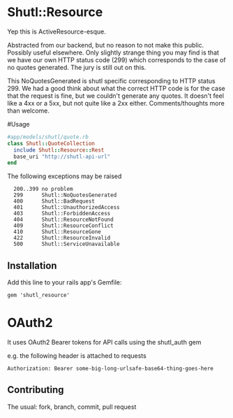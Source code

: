 # Shutl::Resource

Yep this is ActiveResource-esque.

Abstracted from our backend, but no reason to not make this public. Possibly
useful elsewhere.
Only slightly strange thing you may find is that we have our own HTTP status
code (299) which corresponds to the case of no quotes generated. The jury is
still out on this.

This NoQuotesGenerated is shutl specific corresponding to HTTP status 299.
We had a good think about what the correct HTTP code is for the case that
the request is fine, but we couldn't generate any quotes. It doesn't feel
like a 4xx or a 5xx, but not quite like a 2xx either. Comments/thoughts
more than welcome.

#Usage

```ruby
#app/models/shutl/quote.rb
class Shutl::QuoteCollection
  include Shutl::Resource::Rest
  base_uri "http://shutl-api-url"
end
```


The following exceptions may be raised
```
  200..399 no problem
  299      Shutl::NoQuotesGenerated
  400      Shutl::BadRequest
  401      Shutl::UnauthorizedAccess
  403      Shutl::ForbiddenAccess
  404      Shutl::ResourceNotFound
  409      Shutl::ResourceConflict
  410      Shutl::ResourceGone
  422      Shutl::ResourceInvalid
  500      Shutl::ServiceUnavailable
```

## Installation

Add this line to your rails app's Gemfile:

    gem 'shutl_resource'

# OAuth2
It uses OAuth2 Bearer tokens for API calls using the shutl_auth gem

e.g. the following header is attached to requests

`
Authorization: Bearer some-big-long-urlsafe-base64-thing-goes-here
`



## Contributing

The usual: fork, branch, commit, pull request
